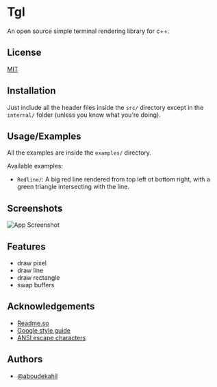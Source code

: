 
# Tgl

An open source simple terminal rendering library for c++.


## License

[MIT](https://choosealicense.com/licenses/mit/)


## Installation

Just include all the header files inside the `src/` directory except in the `internal/` folder (unless you know what you're doing).
## Usage/Examples

All the examples are inside the `examples/` directory.

Available examples:
- `Redline/`: A big red line rendered from top left ot bottom right, 
    with a green triangle intersecting with the line.
## Screenshots

![App Screenshot](https://via.placeholder.com/468x300?text=App+Screenshot+Here)


## Features

- draw pixel
- draw line
- draw rectangle
- swap buffers


## Acknowledgements

 - [Readme.so](https://readme.so/editor)
 - [Google style guide](https://google.github.io/styleguide/cppguide.html#Comments)
 - [ANSI escape characters](https://gist.github.com/fnky/458719343aabd01cfb17a3a4f7296797)
## Authors

- [@aboudekahil](https://github.com/aboudekahil)

